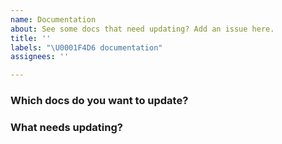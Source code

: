 ```yaml
---
name: Documentation
about: See some docs that need updating? Add an issue here.
title: ''
labels: "\U0001F4D6 documentation"
assignees: ''

---
```


### Which docs do you want to update?

<!-- Add a link to the docs page you want to update.  If the doc doesn't exist yet, add the suggested title of the new doc here -->

### What needs updating?

<!-- Describe what's wrong with the current docs. Or, summarize the improvements you want to make -->
